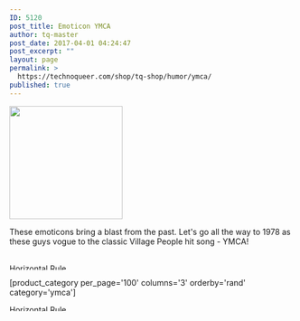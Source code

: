 ```yaml
---
ID: 5120
post_title: Emoticon YMCA
author: tq-master
post_date: 2017-04-01 04:24:47
post_excerpt: ""
layout: page
permalink: >
  https://technoqueer.com/shop/tq-shop/humor/ymca/
published: true
---
```


<img src="https://technoqueer.com/shop/wp-content/uploads/2017/03/btn-ymca.png" alt="" width="200" height="200" class="alignleft size-full wp-image-14775" />
<p style="text-align: left;">These emoticons bring a blast from the past. Let's go all the way to 1978 as these guys vogue to the classic Village People hit song - YMCA!</p>
<br clear="all">


<img class="aligncenter size-full wp-image-99" src="https://technoqueer.com/shop/wp-content/uploads/2017/03/Rainbow-HR.jpg" alt="Horizontal Rule" width="800" height="11" />


[product_category per_page='100' columns='3' orderby='rand' category='ymca']

<img src="https://technoqueer.com/shop/wp-content/uploads/2017/03/Rainbow-HR.jpg" alt="Horizontal Rule" width="800" height="11" class="aligncenter size-full wp-image-99" />